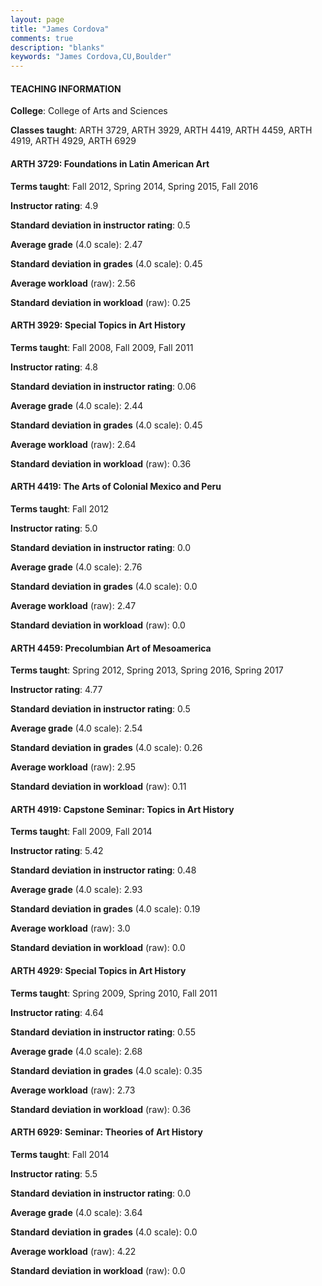 ```yaml
---
layout: page
title: "James Cordova" 
comments: true
description: "blanks"
keywords: "James Cordova,CU,Boulder"
---
```

<head>
<script src="https://ajax.googleapis.com/ajax/libs/jquery/2.1.3/jquery.min.js"></script>
<script src="https://dl.dropboxusercontent.com/s/pc42nxpaw1ea4o9/highcharts.js?dl=0"></script>
<!-- <script src="../assets/js/highcharts.js"></script> -->
<style type="text/css">@font-face {
	font-family: "Bebas Neue";
	src: url(https://www.filehosting.org/file/details/544349/BebasNeue Regular.otf) format("opentype");
	}
	h1.Bebas { 
		font-family: "Bebas Neue", Verdana, Tahoma;
	}
</style>
</head>
	   
#### TEACHING INFORMATION

**College**: College of Arts and Sciences

**Classes taught**: ARTH 3729, ARTH 3929, ARTH 4419, ARTH 4459, ARTH 4919, ARTH 4929, ARTH 6929

#### ARTH 3729: Foundations in Latin American Art

**Terms taught**: Fall 2012, Spring 2014, Spring 2015, Fall 2016

**Instructor rating**: 4.9

**Standard deviation in instructor rating**: 0.5

**Average grade** (4.0 scale): 2.47

**Standard deviation in grades** (4.0 scale): 0.45

**Average workload** (raw): 2.56

**Standard deviation in workload** (raw): 0.25

#### ARTH 3929: Special Topics in Art History

**Terms taught**: Fall 2008, Fall 2009, Fall 2011

**Instructor rating**: 4.8

**Standard deviation in instructor rating**: 0.06

**Average grade** (4.0 scale): 2.44

**Standard deviation in grades** (4.0 scale): 0.45

**Average workload** (raw): 2.64

**Standard deviation in workload** (raw): 0.36

#### ARTH 4419: The Arts of Colonial Mexico and Peru

**Terms taught**: Fall 2012

**Instructor rating**: 5.0

**Standard deviation in instructor rating**: 0.0

**Average grade** (4.0 scale): 2.76

**Standard deviation in grades** (4.0 scale): 0.0

**Average workload** (raw): 2.47

**Standard deviation in workload** (raw): 0.0

#### ARTH 4459: Precolumbian Art of Mesoamerica

**Terms taught**: Spring 2012, Spring 2013, Spring 2016, Spring 2017

**Instructor rating**: 4.77

**Standard deviation in instructor rating**: 0.5

**Average grade** (4.0 scale): 2.54

**Standard deviation in grades** (4.0 scale): 0.26

**Average workload** (raw): 2.95

**Standard deviation in workload** (raw): 0.11

#### ARTH 4919: Capstone Seminar: Topics in Art History

**Terms taught**: Fall 2009, Fall 2014

**Instructor rating**: 5.42

**Standard deviation in instructor rating**: 0.48

**Average grade** (4.0 scale): 2.93

**Standard deviation in grades** (4.0 scale): 0.19

**Average workload** (raw): 3.0

**Standard deviation in workload** (raw): 0.0

#### ARTH 4929: Special Topics in Art History

**Terms taught**: Spring 2009, Spring 2010, Fall 2011

**Instructor rating**: 4.64

**Standard deviation in instructor rating**: 0.55

**Average grade** (4.0 scale): 2.68

**Standard deviation in grades** (4.0 scale): 0.35

**Average workload** (raw): 2.73

**Standard deviation in workload** (raw): 0.36

#### ARTH 6929: Seminar: Theories of Art History

**Terms taught**: Fall 2014

**Instructor rating**: 5.5

**Standard deviation in instructor rating**: 0.0

**Average grade** (4.0 scale): 3.64

**Standard deviation in grades** (4.0 scale): 0.0

**Average workload** (raw): 4.22

**Standard deviation in workload** (raw): 0.0

